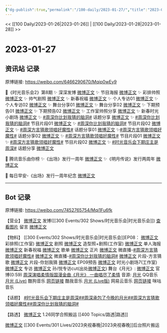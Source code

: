 ```yaml
---
{"dg-publish":true,"permalink":"/100-daily/2023-01-27/","title":"2023-01-27"}
---
```



<< [[100 Daily/2023-01-26\|2023-01-26]] | [[100 Daily/2023-01-28\|2023-01-28]] >>

# 2023-01-27

## 资讯站 记录

原博链接: https://weibo.com/6466290670/Mqip0wEy9

💫《时光音乐会2》第8期
✨ 深深发博 [微博正文](https://m.weibo.cn/6466290670/4862627929653397)
✨ 节目海报 [微博正文](https://m.weibo.cn/6466290670/4862595079342915)
✨ 彩排帅照 [微博正文](https://m.weibo.cn/6466290670/4862590164140402)
✨ 帅气剧照 [微博正文](https://m.weibo.cn/6466290670/4862528671190296)
✨ 新春祝福 [微博正文](https://m.weibo.cn/6466290670/4862585520527062)
✨ 个人专访01 [微博正文](https://m.weibo.cn/6466290670/4862550485763904)
✨ 个人专访02 [微博正文](https://m.weibo.cn/6466290670/4862581372616850)
✨ 舞台分享01 [微博正文](https://m.weibo.cn/6466290670/4862610879286491)
✨ 舞台分享02 [微博正文](https://m.weibo.cn/6466290670/4862618663654760)
✨ 下期预告01 [微博正文](https://m.weibo.cn/6466290670/4862616599530199)
✨ 下期预告02 [微博正文](https://m.weibo.cn/6466290670/4862628197572154)
✨ 工作室帅照分享 [微博正文](https://m.weibo.cn/6466290670/4862646161249967)
✨ 新春时光小剧场 [微博正文](https://m.weibo.cn/6466290670/4862646458779380)
✨ [#周深你比划我猜的脑洞#](https://s.weibo.com/weibo?q=%23%E5%91%A8%E6%B7%B1%E4%BD%A0%E6%AF%94%E5%88%92%E6%88%91%E7%8C%9C%E7%9A%84%E8%84%91%E6%B4%9E%23) 话题分享
[微博正文](https://m.weibo.cn/6466290670/4862614675397696)
✨ [#周深你比划我猜的脑洞#](https://s.weibo.com/weibo?q=%23%E5%91%A8%E6%B7%B1%E4%BD%A0%E6%AF%94%E5%88%92%E6%88%91%E7%8C%9C%E7%9A%84%E8%84%91%E6%B4%9E%23) 节目片段01
[微博正文](https://m.weibo.cn/6466290670/4862615719773860)
✨ [#周深你比划我猜的脑洞#](https://s.weibo.com/weibo?q=%23%E5%91%A8%E6%B7%B1%E4%BD%A0%E6%AF%94%E5%88%92%E6%88%91%E7%8C%9C%E7%9A%84%E8%84%91%E6%B4%9E%23) 节目片段02
[微博正文](https://m.weibo.cn/6466290670/4862617946690417)
✨ [#周深方言猜歌领唱好魔性#](https://s.weibo.com/weibo?q=%23%E5%91%A8%E6%B7%B1%E6%96%B9%E8%A8%80%E7%8C%9C%E6%AD%8C%E9%A2%86%E5%94%B1%E5%A5%BD%E9%AD%94%E6%80%A7%23) 话题分享01
[微博正文](https://m.weibo.cn/6466290670/4862614489795900)
✨[#周深方言猜歌领唱好魔性#](https://s.weibo.com/weibo?q=%23%E5%91%A8%E6%B7%B1%E6%96%B9%E8%A8%80%E7%8C%9C%E6%AD%8C%E9%A2%86%E5%94%B1%E5%A5%BD%E9%AD%94%E6%80%A7%23) 话题分享02
[微博正文](https://m.weibo.cn/6466290670/4862648120252816)
✨ [#周深方言猜歌领唱好魔性#](https://s.weibo.com/weibo?q=%23%E5%91%A8%E6%B7%B1%E6%96%B9%E8%A8%80%E7%8C%9C%E6%AD%8C%E9%A2%86%E5%94%B1%E5%A5%BD%E9%AD%94%E6%80%A7%23) 节目片段01
[微博正文](https://m.weibo.cn/6466290670/4862616063445758)
✨ [#周深方言猜歌领唱好魔性#](https://s.weibo.com/weibo?q=%23%E5%91%A8%E6%B7%B1%E6%96%B9%E8%A8%80%E7%8C%9C%E6%AD%8C%E9%A2%86%E5%94%B1%E5%A5%BD%E9%AD%94%E6%80%A7%23) 节目片段02
[微博正文](https://m.weibo.cn/6466290670/4862617548489355)
✨ [#时光音乐会下期庄主是周深#](https://s.weibo.com/weibo?q=%23%E6%97%B6%E5%85%89%E9%9F%B3%E4%B9%90%E4%BC%9A%E4%B8%8B%E6%9C%9F%E5%BA%84%E4%B8%BB%E6%98%AF%E5%91%A8%E6%B7%B1%23) 话题分享
[微博正文](https://m.weibo.cn/6466290670/4862648800248638)

💫 腾讯音乐由你榜
✨《出场》发行一周年 [微博正文](https://m.weibo.cn/6466290670/4862490796885362)
✨《明月传说》发行两周年 [微博正文](https://m.weibo.cn/6466290670/4862555291913535)

💫 每日早安-《出场》发行一周年纪念 [微博正文](https://m.weibo.cn/6466290670/4862440960164280)

---
## Bot 记录

原博链接: https://weibo.com/7452765754/Mqi1Fu6fk

【营业】
[微博正文](https://m.weibo.cn/1736988591/4862625428543193) 发博([[300 Events/302 Shows/时光音乐会\|时光音乐会]])
[查看图片](https://wx3.sinaimg.cn/large/0088n2Pggy1hailp7rwv5j30u0129n2t.jpg) 留言 [微博正文](https://m.weibo.cn/1802742227/4862640280571252)

【物料】
[[300 Events/302 Shows/时光音乐会\|时光音乐会]]EP08：
[微博正文](https://m.weibo.cn/7478855230/4862589039022504) 彩排照(工作室)
[微博正文](https://m.weibo.cn/7703778879/4862503764886551) 剧照
[微博正文](https://m.weibo.cn/7478855230/4862637223707653) 造型照+剧照(工作室)
[微博正文](https://m.weibo.cn/7703778879/4862592847710958) 单人海报
[微博正文](https://m.weibo.cn/7703778879/4862582529200352) 新春祝福
[微博正文](https://m.weibo.cn/7703778879/4862152617495139) 歌单
[微博正文](https://m.weibo.cn/7703778879/4862621025310640) 正片
[微博正文](https://m.weibo.cn/7703778879/4862613231503029) 微直播-[#周深方言猜歌领唱好魔性#](https://s.weibo.com/weibo?q=%23%E5%91%A8%E6%B7%B1%E6%96%B9%E8%A8%80%E7%8C%9C%E6%AD%8C%E9%A2%86%E5%94%B1%E5%A5%BD%E9%AD%94%E6%80%A7%23)
[微博正文](https://m.weibo.cn/7703778879/4862613483422630) 微直播-[#周深你比划我猜的脑洞#](https://s.weibo.com/weibo?q=%23%E5%91%A8%E6%B7%B1%E4%BD%A0%E6%AF%94%E5%88%92%E6%88%91%E7%8C%9C%E7%9A%84%E8%84%91%E6%B4%9E%23)
[微博正文](https://m.weibo.cn/2110705772/4862607536168034) 片段-方言猜歌
[微博正文](https://m.weibo.cn/2110705772/4862607443894127) 片段-你划我猜
[微博正文](https://m.weibo.cn/7703778879/4862627438136058) EP09预告
[微博正文](https://m.weibo.cn/7478855230/4862643699197343) 时光小剧场7(工作室)
[微博正文](https://m.weibo.cn/5337758780/4862574997021590) 专访
[微博正文](https://m.weibo.cn/7495641082/4862543522693906) 孙/悦专访cut(出处[微博正文](https://m.weibo.cn/5337758780/4862575815167920))
舞台《月光》:
[微博正文](https://m.weibo.cn/7703778879/4862608451049282) 官博(0:59)
[周深演唱柔情版国漫金曲《月光》 一曲唱尽了柔情](https://weibo.cn/sinaurl?u=https%3A%2F%2Fwww.mgtv.com%2Fb%2F501604%2F18198160.html)
音源:
[月光](https://weibo.cn/sinaurl?u=https%3A%2F%2Fc.y.qq.com%2Fbase%2Ffcgi-bin%2Fu%3F__%3D2Ax5vmpPcb4u) QQ音乐
[月光 (Live)](https://weibo.cn/sinaurl?u=https%3A%2F%2Ft4.kugou.com%2Fsong.html%3Fid%3Di5rTj6dB7V2) 酷狗音乐
[网页链接](https://weibo.cn/sinaurl?u=https%3A%2F%2Fm.kuwo.cn%2Fyinyue%2F259804020%3Ff%3Dip%26t%3Dsinawb) 酷我音乐
[月光 (Live版)](https://weibo.cn/sinaurl?u=http%3A%2F%2Fmusic.163.com%2Fshare%2Fsina%2Fdirect%2F18%2F2017730266) 网易云音乐
[网页链接](https://weibo.cn/sinaurl?u=http%3A%2F%2Fc.migu.cn%2F00gbWW%3Fifrom%3D1d0582bb0148c334cfc5bdea0805ddd4) 咪咕音乐

【话题】
[#时光音乐会下期庄主是周深#](https://s.weibo.com/weibo?q=%23%E6%97%B6%E5%85%89%E9%9F%B3%E4%B9%90%E4%BC%9A%E4%B8%8B%E6%9C%9F%E5%BA%84%E4%B8%BB%E6%98%AF%E5%91%A8%E6%B7%B1%23)[#周深承包了今晚的月光#](https://s.weibo.com/weibo?q=%23%E5%91%A8%E6%B7%B1%E6%89%BF%E5%8C%85%E4%BA%86%E4%BB%8A%E6%99%9A%E7%9A%84%E6%9C%88%E5%85%89%23)[#周深方言猜歌领唱好魔性#](https://s.weibo.com/weibo?q=%23%E5%91%A8%E6%B7%B1%E6%96%B9%E8%A8%80%E7%8C%9C%E6%AD%8C%E9%A2%86%E5%94%B1%E5%A5%BD%E9%AD%94%E6%80%A7%23)[#周深你比划我猜的脑洞#](https://s.weibo.com/weibo?q=%23%E5%91%A8%E6%B7%B1%E4%BD%A0%E6%AF%94%E5%88%92%E6%88%91%E7%8C%9C%E7%9A%84%E8%84%91%E6%B4%9E%23)

【路透】
[微博正文](https://m.weibo.cn/5660650573/4862465466698029) 1.26同学合照搬运 [[400 Topics/路透\|路透]]

[微博正文](https://m.weibo.cn/6153221451/4862512446835632) [[300 Events/301 Lives/2023央视春晚\|2023央视春晚]]后台照片搬运
